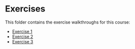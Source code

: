 # Exercises

This folder contains the exercise walkthroughs for this course:

* [Exercise 1](exercise-1.md)
* [Exercise 2](exercise-2.md)
* [Exercise 3](exercise-3.md)